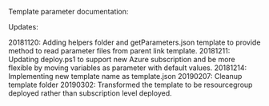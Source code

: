 Template parameter documentation:

Updates:

20181120: Adding helpers folder and getParameters.json template to provide method to read parameter files from parent link template.
20181211: Updating deploy.ps1 to support new Azure subscription and be more flexible by moving variables as parameter with default values.
20181214: Implementing new template name as template.json
20190207: Cleanup template folder
20190302: Transformed the template to be resourcegroup deployed rather than subscription level deployed.